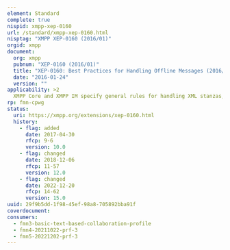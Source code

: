 ```yaml
---
element: Standard
complete: true
nispid: xmpp-xep-0160
url: /standard/xmpp-xep-0160.html
nisptag: "XMPP XEP-0160 (2016/01)"
orgid: xmpp
document:
  org: xmpp
  pubnum: "XEP-0160 (2016/01)"
  title: "XEP-0160: Best Practices for Handling Offline Messages (2016/01)"
  date: "2016-01-24"
  version: ""
applicability: >2
  XMPP Core and XMPP IM specify general rules for handling XML stanzas, but explicitly do not address how to handle message stanzas sent to recipients (e.g., IM users or other nodes) that are offline, except to say that a server MUST return a <service-unavailable/> error if offline message storage or message forwarding is not enabled (see RFC 6121). This document fills the gap by specifying best practices for storage and delivery of so-called offline messages.
rp: fmn-cpwg
status:
  uri: https://xmpp.org/extensions/xep-0160.html
  history: 
    - flag: added
      date: 2017-04-30
      rfcp: 9-6
      version: 10.0
    - flag: changed
      date: 2018-12-06
      rfcp: 11-57
      version: 12.0
    - flag: changed
      date: 2022-12-20
      rfcp: 14-62
      version: 15.0
uuid: 29f9b5dd-1f98-45ef-98a8-705892bba91f
coverdocument:
consumers:
  - fmn3-basic-text-based-collaboration-profile
  - fmn4-20211022-prf-3
  - fmn5-20221202-prf-3
---
```

